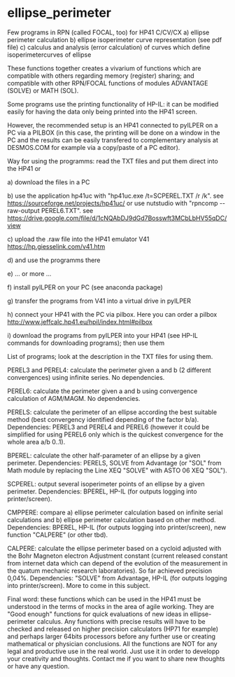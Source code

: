 # ellipse_perimeter
Few programs in RPN (called FOCAL, too) for HP41 C/CV/CX 
a) ellipse perimeter calculation
b) ellipse isoperimeter curve representation (see pdf file)
c) calculus and analysis (error calculation) of curves which define isoperimetercurves of ellipse


These functions together creates a vivarium of functions which are compatible with others regarding memory (register) sharing; 
and compatible with other RPN/FOCAL functions of modules ADVANTAGE (SOLVE) or MATH (SOL).


Some programs use the printing functionality of HP-IL: it can be modified easily for having the data only being printed into the HP41 screen. 


However, the recommended setup is an HP41 connected to pyILPER on a PC via a PILBOX 
(in this case, the printing will be done on a window in the PC and the results can be easily transfered to complementary analysis 
at DESMOS.COM for example via a copy/paste of a PC editor).


Way for using the programms: read the TXT files and put them direct into the HP41 or

a) download the files in a PC

b) use the application hp41uc with "hp41uc.exe /t=SCPEREL.TXT /r /k". see https://sourceforge.net/projects/hp41uc/
   or use nutstudio with "rpncomp --raw-output PEREL6.TXT". see https://drive.google.com/file/d/1cNQAbDJ9dGd7Bosswft3MCbLbHV55qDC/view


c) upload the .raw file into the HP41 emulator V41 https://hp.giesselink.com/v41.htm

d) and use the programms there

e) ... or more ...

f) install pyILPER on your PC (see anaconda package)

g) transfer the programs from V41 into a virtual drive in pyILPER

h) connect your HP41 with the PC via pilbox. Here you can order a pilbox http://www.jeffcalc.hp41.eu/hpil/index.html#pilbox

i) download the programs from pyILPER into your HP41 (see HP-IL commands for downloading programs); then use them


List of programs; look at the description in the TXT files for using them.


PEREL3 and PEREL4: calculate the perimeter given a and b (2 different convergences) using infinite series. 
No dependencies.


PEREL6: calculate the perimeter given a and b using convergence calculation of AGM/MAGM. 
No dependencies.


PERELS: calculate the perimeter of an ellipse according the best suitable method (best convergency identified depending of the factor b/a). 
Dependencies: PEREL3 and PEREL4 and PEREL6 (however it could be simplified for using PEREL6 only which is the quickest convergence for the whole area a/b 0..1).


BPEREL: calculate the other half-parameter of an ellipse by a given perimeter. 
Dependencies: PERELS, SOLVE from Advantage 
(or "SOL" from Math module by replacing the Line 
XEQ "SOLVE" 
with 
ASTO 06
XEQ "SOL").


SCPEREL: output several isoperimeter points of an ellipse by a given perimeter. 
Dependencies: BPEREL, HP-IL (for outputs logging into printer/screen).


CMPPERE: compare 
a) ellipse perimeter calculation based on infinite serial calculations and 
b) ellipse perimeter calculation based on other method.
Dependencies: BPEREL, HP-IL (for outputs logging into printer/screen), new function "CALPERE" (or other tbd).


CALPERE: calculate the ellipse perimeter based on a cycloid adjusted with the Bohr Magneton electron Adjustment constant (current released constant from internet data which can depend of the evolution of the measurement in the quatum mechanic research laboratories). So far achieved precision 0,04%.
Dependencies: "SOLVE" from Advantage, HP-IL (for outputs logging into printer/screen). More to come in this subject.


Final word: 
these functions which can be used in the HP41 must be understood in the terms of mocks in the area of agile working. 
They are "Good enough" functions for quick evaluations of new ideas in ellipse-perimeter calculus.
Any functions with precise results will have to be checked and released on higher precision calculators (HP71 for example) 
and perhaps larger 64bits processors before any further use or creating mathematical or physician conclusions.
All the functions are NOT for any legal and productive use in the real world. Just use it in order to developp your creativity and thoughts.
Contact me if you want to share new thoughts or have any question.
